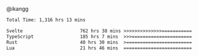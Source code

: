 @ikangg
<!--START_SECTION:waka-->

```txt
Total Time: 1,316 hrs 13 mins

Svelte                     762 hrs 38 mins >>>>>>>>>>>>>>===========   57.18 %
TypeScript                 185 hrs 7 mins  >>>======================   13.88 %
Rust                       40 hrs 30 mins  >========================   03.04 %
Lua                        21 hrs 46 mins  =========================   01.63 %
```

<!--END_SECTION:waka-->
